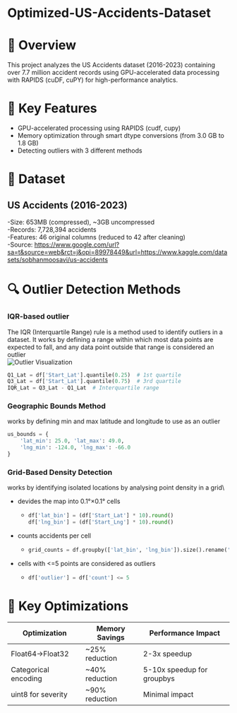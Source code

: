 # Optimized-US-Accidents-Dataset

# 📌 Overview
This project analyzes the US Accidents dataset (2016-2023) containing over 7.7 million accident records using GPU-accelerated data processing with RAPIDS (cuDF, cuPY) for high-performance analytics.

# 🚀 Key Features
  - GPU-accelerated processing using RAPIDS (cudf, cupy)
  - Memory optimization through smart dtype conversions (from 3.0 GB to 1.8 GB)
  - Detecting outliers with 3 different methods

# 📂 Dataset

## US Accidents (2016-2023)
  -Size: 653MB (compressed), ~3GB uncompressed  
  -Records: 7,728,394 accidents  
  -Features: 46 original columns (reduced to 42 after cleaning)  
  -Source: https://www.google.com/url?sa=t&source=web&rct=j&opi=89978449&url=https://www.kaggle.com/datasets/sobhanmoosavi/us-accidents  

# 🔍 Outlier Detection Methods
### IQR-based outlier
The IQR (Interquartile Range) rule is a method used to identify outliers in a dataset. It works by defining a range within which most data points are expected to fall, and any data point outside that range is considered an outlier  
![Outlier Visualization](https://www.scribbr.com/wp-content/uploads/2022/11/Interquartile-range-example.webp)
```python
Q1_Lat = df['Start_Lat'].quantile(0.25)  # 1st quartile
Q3_Lat = df['Start_Lat'].quantile(0.75)  # 3rd quartile  
IQR_Lat = Q3_Lat - Q1_Lat  # Interquartile range
```

### Geographic Bounds Method
works by defining min and max latitude and longitude to use as an outlier
```python
us_bounds = {
    'lat_min': 25.0, 'lat_max': 49.0,
    'lng_min': -124.0, 'lng_max': -66.0
}
```
### Grid-Based Density Detection
works by identifying isolated locations by analysing point density in a grid\
  - devides the map into 0.1°×0.1° cells
      - ```python
        df['lat_bin'] = (df['Start_Lat'] * 10).round()
        df['lng_bin'] = (df['Start_Lng'] * 10).round()
  - counts accidents per cell
      - ```python
        grid_counts = df.groupby(['lat_bin', 'lng_bin']).size().rename('count')
  - cells with <=5 points are considered as outliers
      - ```python
        df['outlier'] = df['count'] <= 5

# 🎯 Key Optimizations
|Optimization         | Memory Savings  |	Performance Impact         |
|---------------------|-----------------|----------------------------|
|Float64→Float32	    | ~25% reduction  | 2-3x speedup               |
|Categorical encoding | ~40% reduction	| 5-10x speedup for groupbys |
|uint8 for severity   | ~90% reduction  |	Minimal impact             |


